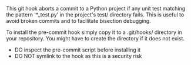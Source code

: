 This git hook aborts a commit to a Python project if any unit test matching the pattern '*_test.py' in the project's test/ directory fails. This is useful to avoid broken commits and to facilitate bisection debugging.

To install the pre-commit hook simply copy it to a .git/hooks/ directory in your repository. You might have to create the directory if it does not exist.

- DO inspect the pre-commit script before installing it
- DO NOT symlink to the hook as this is a security risk
